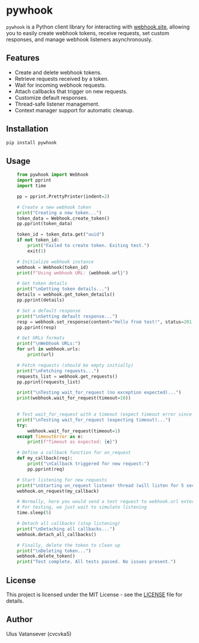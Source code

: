# pywhook

`pywhook` is a Python client library for interacting with [webhook.site](https://webhook.site),
allowing you to easily create webhook tokens, receive requests, set custom responses,
and manage webhook listeners asynchronously.

## Features

- Create and delete webhook tokens.
- Retrieve requests received by a token.
- Wait for incoming webhook requests.
- Attach callbacks that trigger on new requests.
- Customize default responses.
- Thread-safe listener management.
- Context manager support for automatic cleanup.

## Installation

```bash
pip install pywhook
```

## Usage

```python
    from pywhook import Webhook 
    import pprint
    import time

    pp = pprint.PrettyPrinter(indent=2)

    # Create a new webhook token
    print("Creating a new token...")
    token_data = Webhook.create_token()
    pp.pprint(token_data)

    token_id = token_data.get("uuid")
    if not token_id:
        print("Failed to create token. Exiting test.")
        exit(1)

    # Initialize webhook instance
    webhook = Webhook(token_id)
    print(f"Using webhook URL: {webhook.url}")

    # Get token details
    print("\nGetting token details...")
    details = webhook.get_token_details()
    pp.pprint(details)

    # Set a default response
    print("\nSetting default response...")
    resp = webhook.set_response(content="Hello from test!", status=201, content_type="text/plain")
    pp.pprint(resp)

    # Get URLs formats
    print("\nWebhook URLs:")
    for url in webhook.urls:
        print(url)

    # Fetch requests (should be empty initially)
    print("\nFetching requests...")
    requests_list = webhook.get_requests()
    pp.pprint(requests_list)

    print("\nTesting wait_for_request (no exception expected)...")
    print(webhook.wait_for_request(timeout=10))
    

    # Test wait_for_request with a timeout (expect timeout error since no request will come)
    print("\nTesting wait_for_request (expecting timeout)...")
    try:
        webhook.wait_for_request(timeout=1)
    except TimeoutError as e:
        print(f"Timeout as expected: {e}")

    # Define a callback function for on_request
    def my_callback(req):
        print("\nCallback triggered for new request:")
        pp.pprint(req)

    # Start listening for new requests
    print("\nStarting on_request listener thread (will listen for 5 seconds)...")
    webhook.on_request(my_callback)

    # Normally, here you would send a test request to webhook.url externally
    # For testing, we just wait to simulate listening
    time.sleep(5)

    # Detach all callbacks (stop listening)
    print("\nDetaching all callbacks...")
    webhook.detach_all_callbacks()

    # Finally, delete the token to clean up
    print("\nDeleting token...")
    webhook.delete_token()
    print("Test complete. All tests passed. No issues present.")
```

## License

This project is licensed under the MIT License - see the [LICENSE](LICENSE) file for details.

## Author

Ulus Vatansever (cvcvka5)
